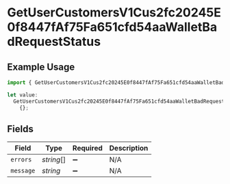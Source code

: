 # GetUserCustomersV1Cus2fc20245E0f8447fAf75Fa651cfd54aaWalletBadRequestStatus

## Example Usage

```typescript
import { GetUserCustomersV1Cus2fc20245E0f8447fAf75Fa651cfd54aaWalletBadRequestStatus } from "@dhaba/safepay-ts/models/operations";

let value:
  GetUserCustomersV1Cus2fc20245E0f8447fAf75Fa651cfd54aaWalletBadRequestStatus =
    {};
```

## Fields

| Field              | Type               | Required           | Description        |
| ------------------ | ------------------ | ------------------ | ------------------ |
| `errors`           | *string*[]         | :heavy_minus_sign: | N/A                |
| `message`          | *string*           | :heavy_minus_sign: | N/A                |